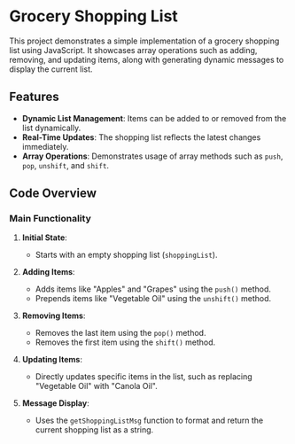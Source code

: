 # Grocery Shopping List

This project demonstrates a simple implementation of a grocery shopping list using JavaScript. It showcases array operations such as adding, removing, and updating items, along with generating dynamic messages to display the current list.

## Features

- **Dynamic List Management**: Items can be added to or removed from the list dynamically.
- **Real-Time Updates**: The shopping list reflects the latest changes immediately.
- **Array Operations**: Demonstrates usage of array methods such as `push`, `pop`, `unshift`, and `shift`.

## Code Overview

### Main Functionality

1. **Initial State**:
   - Starts with an empty shopping list (`shoppingList`).

2. **Adding Items**:
   - Adds items like "Apples" and "Grapes" using the `push()` method.
   - Prepends items like "Vegetable Oil" using the `unshift()` method.

3. **Removing Items**:
   - Removes the last item using the `pop()` method.
   - Removes the first item using the `shift()` method.

4. **Updating Items**:
   - Directly updates specific items in the list, such as replacing "Vegetable Oil" with "Canola Oil".

5. **Message Display**:
   - Uses the `getShoppingListMsg` function to format and return the current shopping list as a string.
